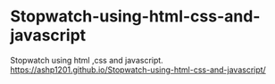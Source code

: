 # Stopwatch-using-html-css-and-javascript
Stopwatch using html ,css and javascript.
https://ashp1201.github.io/Stopwatch-using-html-css-and-javascript/
